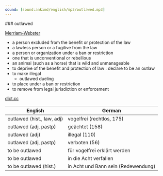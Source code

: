 ```yaml
---
sound: [sound:ankimd/english/mp3/outlawed.mp3]
---
```


\### outlawed

[Merriam-Webster](https://www.merriam-webster.com/dictionary/outlawed)

- a person excluded from the benefit or protection of the law
- a lawless person or a fugitive from the law
- a person or organization under a ban or restriction
- one that is unconventional or rebellious
- an animal (such as a horse) that is wild and unmanageable
- to deprive of the benefit and protection of law : declare to be an outlaw
- to make illegal
    - outlawed dueling
- to place under a ban or restriction
- to remove from legal jurisdiction or enforcement

[dict.cc](https://www.dict.cc/outlawed)

| English        | German       |
| -------------- | ------------ |
| outlawed (hist., law, adj) | vogelfrei (rechtlos, 175) |
| outlawed (adj, pastp) | geächtet (158) |
| outlawed (adj) | illegal (110) |
| outlawed (adj, pastp) | verboten (56) |
| to be outlawed | für vogelfrei erklärt werden |
| to be outlawed | in die Acht verfallen |
| to be outlawed (hist.) | in Acht und Bann sein (Redewendung) |
